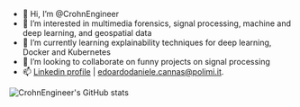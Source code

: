 - 👋 Hi, I’m @CrohnEngineer
- 👀 I’m interested in multimedia forensics, signal processing, machine and deep learning, and geospatial data
- 🌱 I’m currently learning explainability techniques for deep learning, Docker and Kubernetes
- 💞️ I’m looking to collaborate on funny projects on signal processing
- 📫 [Linkedin profile](https://www.linkedin.com/in/edoardo-daniele-cannas-9a7355146/) | edoardodaniele.cannas@polimi.it. 

![CrohnEngineer's GitHub stats](https://github-readme-stats-git-master-rstaa-rickstaa.vercel.app/api?username=CrohnEngineer&show_icons=true&count_private=true&include_all_commits=false&role=OWNER,COLLABORATOR&theme=gotham)

<!---
CrohnEngineer/CrohnEngineer is a ✨ special ✨ repository because its `README.md` (this file) appears on your GitHub profile.
You can click the Preview link to take a look at your changes.
--->
